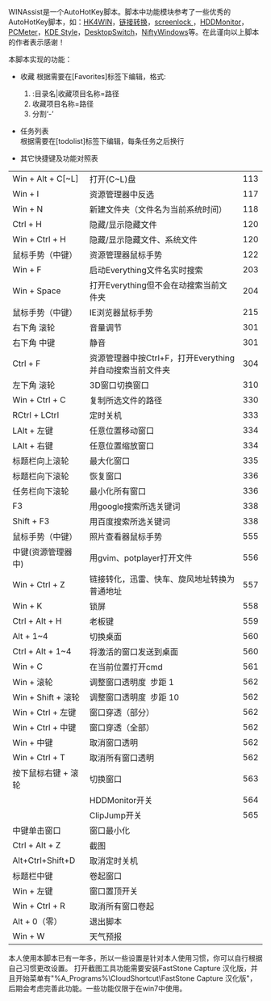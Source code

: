WINAssist是一个AutoHotKey脚本。脚本中功能模块参考了一些优秀的AutoHotKey脚本，如：[HK4WIN](http://www.songruihua.com/hk4win.html)，[链接转换](http://ahk.5d6d.net/viewthread.php?tid=2025)，[screenlock ](http://www.appinn.com/Lock-Screen-Appinn/)，[HDDMonitor](http://www.autohotkey.com/board/topic/16501-hdd-activity-monitoring-led/)，[PCMeter](http://fures.hu/my_ahk_updates/PCMeter.ahk)，[KDE Style](http://www.autohotkey.com/docs/scripts/EasyWindowDrag_\(KDE\).htm)，[DesktopSwitch](http://myhotkey.googlecode.com/svn/trunk/bin/%E5%A4%9A%E5%B1%8F%E5%B9%95%E5%88%87%E6%8D%A2/)，[NiftyWindows](http://www.autohotkey.com/board/topic/2460-niftywindows/)等。在此谨向以上脚本的作者表示感谢！
    
本脚本实现的功能：
  
* 收藏
根据需要在[Favorites]标签下编辑，格式:
    1. :目录名|收藏项目名称=路径
    2. 收藏项目名称=路径
    3. 分割‘-’

* 任务列表    
根据需要在[todolist]标签下编辑，每条任务之后换行

* 其它快捷键及功能对照表
<table>
 <tr>
  <td>Win + Alt + C[~L]</td>
  <td>打开(C~L)盘</td>
  <td>113</td>
 </tr>
 <tr>
  <td>Win + I</td>
  <td>资源管理器中反选</td>
  <td>117</td>
 </tr>
 <tr>
  <td>Win + N</td>
  <td>新建文件夹（文件名为当前系统时间）</td>
  <td>118</td>
 </tr>
 <tr>
  <td>Ctrl + H</td>
  <td>隐藏/显示隐藏文件</td>
  <td>120</td>
 </tr>
 <tr>
  <td>Win + Ctrl + H</td>
  <td>隐藏/显示隐藏文件、系统文件</td>
  <td>120</td>
 </tr>
 <tr>
  <td>鼠标手势（中键）</td>
  <td>资源管理器鼠标手势</td>
  <td>122</td>
 </tr>
 <tr>
  <td>Win + F</td>
  <td>启动Everything文件名实时搜索</td>
  <td>203</td>
 </tr>
 <tr>
  <td>Win + Space</td>
  <td>打开Everything但不会在动搜索当前文件夹</td>
  <td>204</td>
 </tr>
 <tr>
  <td>鼠标手势（中键）</td>
  <td>IE浏览器鼠标手势</td>
  <td>215</td>
 </tr>
 <tr>
  <td>右下角 滚轮</td>
  <td>音量调节</td>
  <td>301</td>
 </tr>
 <tr>
  <td>右下角 中键</td>
  <td>静音</td>
  <td>301</td>
 </tr>
 <tr>
  <td>Ctrl + F</td>
  <td>资源管理器中按Ctrl+F，打开Everything并自动搜索当前文件夹</td>
  <td>304</td>
 </tr>
 <tr>
  <td>左下角 滚轮</td>
  <td>3D窗口切换窗口</td>
  <td>310</td>
 </tr>
 <tr>
  <td>Win + Ctrl + C</td>
  <td>复制所选文件的路径</td>
  <td>330</td>
 </tr>
 <tr>
  <td>RCtrl + LCtrl</td>
  <td>定时关机</td>
  <td>333</td>
 </tr>
 <tr>
  <td>LAlt + 左键</td>
  <td>任意位置移动窗口</td>
  <td>334</td>
 </tr>
 <tr>
  <td>LAlt + 右键</td>
  <td>任意位置缩放窗口</td>
  <td>334</td>
 </tr>
 <tr>
  <td>标题栏向上滚轮</td>
  <td>最大化窗口</td>
  <td>335</td>
 </tr>
 <tr>
  <td>标题栏向下滚轮</td>
  <td>恢复窗口</td>
  <td>336</td>
 </tr>
 <tr>
  <td>任务栏向下滚轮</td>
  <td>最小化所有窗口</td>
  <td>336</td>
 </tr>
 <tr>
  <td>F3</td>
  <td>用google搜索所选关键词</td>
  <td>338</td>
 </tr>
 <tr>
  <td>Shift + F3</td>
  <td>用百度搜索所选关键词</td>
  <td>338</td>
 </tr>
 <tr>
  <td>鼠标手势（中键）</td>
  <td>照片查看器鼠标手势</td>
  <td>555</td>
 </tr>
 <tr>
  <td>中键(资源管理器中)</td>
  <td>用gvim、potplayer打开文件</td>
  <td>556</td>
 </tr>
 <tr>
  <td>Win + Ctrl + Z</td>
  <td>链接转化，迅雷、快车、旋风地址转换为普通地址</td>
  <td>557</td>
 </tr>
 <tr>
  <td>Win + K</td>
  <td>锁屏</td>
  <td>558</td>
 </tr>
 <tr>
  <td>Ctrl + Alt + H</td>
  <td>老板键</td>
  <td>559</td>
 </tr>
 <tr>
  <td>Alt + 1~4</td>
  <td>切换桌面</td>
  <td>560</td>
 </tr>
 <tr>
  <td>Ctrl + Alt + 1~4</td>
  <td>将激活的窗口发送到桌面</td>
  <td>560</td>
 </tr>
 <tr>
  <td>Win + C</td>
  <td>在当前位置打开cmd</td>
  <td>561</td>
 </tr>
 <tr>
  <td>Win + 滚轮</td>
  <td>调整窗口透明度&nbsp; 步距 1</td>
  <td>562</td>
 </tr>
 <tr>
  <td>Win + Shift + 滚轮</td>
  <td>调整窗口透明度&nbsp; 步距 10</td>
  <td>562</td>
 </tr>
 <tr>
  <td>Win + Ctrl + 左键</td>
  <td>窗口穿透（部分）</td>
  <td>562</td>
 </tr>
 <tr>
  <td>Win + Ctrl + 中键</td>
  <td>窗口穿透（全部）</td>
  <td>562</td>
 </tr>
 <tr>
  <td>Win + 中键</td>
  <td>取消窗口透明</td>
  <td>562</td>
 </tr>
 <tr>
  <td>Win + Ctrl + T</td>
  <td>取消所有窗口透明</td>
  <td>562</td>
 </tr>
 <tr>
  <td>按下鼠标右键 + 滚轮</td>
  <td>切换窗口</td>
  <td>563</td>
 </tr>
 <tr>
  <td></td>
  <td>HDDMonitor开关</td>
  <td>564</td>
 </tr>
 <tr>
  <td></td>
  <td>ClipJump开关</td>
  <td>565</td>
 </tr>
 <tr>
  <td>中键单击窗口</td>
  <td>窗口最小化</td>
  <td></td>
 </tr>
 <tr>
  <td>Ctrl + Alt + Z</td>
  <td>截图</td>
  <td></td>
 </tr>
 <tr>
  <td>Alt+Ctrl+Shift+D</td>
  <td>取消定时关机</td>
  <td></td>
 </tr>
 <tr>
  <td>标题栏中键</td>
  <td>卷起窗口</td>
  <td></td>
 </tr>
 <tr>
  <td>Win + 左键</td>
  <td>窗口置顶开关</td>
  <td></td>
 </tr>
 <tr>
  <td>Win + Ctrl + R</td>
  <td>取消所有窗口卷起</td>
  <td></td>
 </tr>
 <tr>
  <td>Alt + 0（零）</td>
  <td>退出脚本</td>
  <td></td>
 </tr>
 <tr>
  <td>Win + W</td>
  <td>天气预报</td>
  <td></td>
 </tr>
</table>
本人使用本脚本已有一年多，所以一些设置是针对本人使用习惯，你可以自行根据自己习惯更改设置。 打开截图工具功能需要安装FastStone Capture 汉化版，并且开始菜单有"%A_Programs%\CloudShortcut\FastStone Capture 汉化版"，后期会考虑完善此功能。一些功能仅限于在win7中使用。


